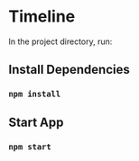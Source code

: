 # Timeline

In the project directory, run:

## Install Dependencies

### `npm install`

## Start App

### `npm start`
